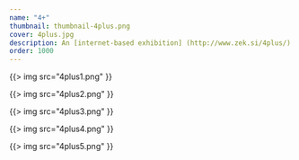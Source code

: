 ```yaml
---
name: "4+"
thumbnail: thumbnail-4plus.png
cover: 4plus.jpg
description: An [internet-based exhibition] (http://www.zek.si/4plus/) consisting of four people and an empty black canvas, which they had to fill with their own various graphics, each using his unique colour and uploading his graphics through a pre-made interface. Online, viewers could observe progress daily. The finished piece was printed and exhibited at the “Biennale des Jeunes Créateurs de l’Europe et de la Méditerrannée (BJCEM)” in May 2008. Created in cooperation with David Krančan and put together by Lovro Žitnik
order: 1000
---
```


{{> img src="4plus1.png" }}

{{> img src="4plus2.png" }}

{{> img src="4plus3.png" }}

{{> img src="4plus4.png" }}

{{> img src="4plus5.png" }}